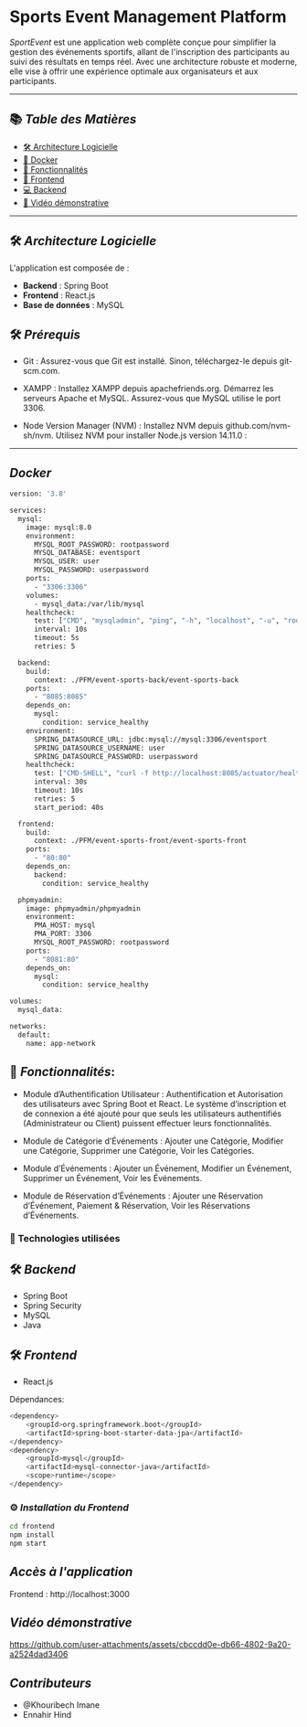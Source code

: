 # Sports Event Management Platform

*SportEvent* est une application web complète conçue pour simplifier la gestion des événements sportifs, allant de l'inscription des participants au suivi des résultats en temps réel. Avec une architecture robuste et moderne, elle vise à offrir une expérience optimale aux organisateurs et aux participants.

---

## 📚 *Table des Matières*

- [🛠 Architecture Logicielle](#-architecture-logicielle)  
- [🐳 Docker](#-docker)
- [🎯 Fonctionnalités](#-fonctionnalités)
- [🎨 Frontend](#-frontend)  
- [💻 Backend](#-backend)  
- [🎥 Vidéo démonstrative](#-vidéo-demonstrative)  
 
---

## 🛠 *Architecture Logicielle*

L'application est composée de :
- **Backend** : Spring Boot  
- **Frontend** : React.js  
- **Base de données** : MySQL  

## 🛠 *Prérequis*

- Git : Assurez-vous que Git est installé. Sinon, téléchargez-le depuis git-scm.com.

- XAMPP : Installez XAMPP depuis apachefriends.org. Démarrez les serveurs Apache et MySQL. Assurez-vous que MySQL utilise le port 3306.

- Node Version Manager (NVM) : Installez NVM depuis github.com/nvm-sh/nvm. Utilisez NVM pour installer Node.js version 14.11.0 :

---
## *Docker*
```sh
version: '3.8'

services:
  mysql:
    image: mysql:8.0
    environment:
      MYSQL_ROOT_PASSWORD: rootpassword
      MYSQL_DATABASE: eventsport
      MYSQL_USER: user
      MYSQL_PASSWORD: userpassword
    ports:
      - "3306:3306"
    volumes:
      - mysql_data:/var/lib/mysql
    healthcheck:
      test: ["CMD", "mysqladmin", "ping", "-h", "localhost", "-u", "root", "-p$$MYSQL_ROOT_PASSWORD"]
      interval: 10s
      timeout: 5s
      retries: 5

  backend:
    build:
      context: ./PFM/event-sports-back/event-sports-back
    ports:
      - "8085:8085"
    depends_on:
      mysql:
        condition: service_healthy
    environment:
      SPRING_DATASOURCE_URL: jdbc:mysql://mysql:3306/eventsport
      SPRING_DATASOURCE_USERNAME: user
      SPRING_DATASOURCE_PASSWORD: userpassword
    healthcheck:
      test: ["CMD-SHELL", "curl -f http://localhost:8085/actuator/health || exit 1"]
      interval: 30s
      timeout: 10s
      retries: 5
      start_period: 40s

  frontend:
    build:
      context: ./PFM/event-sports-front/event-sports-front
    ports:
      - "80:80"
    depends_on:
      backend:
        condition: service_healthy

  phpmyadmin:
    image: phpmyadmin/phpmyadmin
    environment:
      PMA_HOST: mysql
      PMA_PORT: 3306
      MYSQL_ROOT_PASSWORD: rootpassword
    ports:
      - "8081:80"
    depends_on:
      mysql:
        condition: service_healthy

volumes:
  mysql_data:

networks:
  default:
    name: app-network

```

## 🎯 *Fonctionnalités*:
- Module d’Authentification Utilisateur : Authentification et Autorisation des utilisateurs avec Spring Boot et React. Le système d’inscription et de connexion a été ajouté pour que seuls les utilisateurs authentifiés (Administrateur ou Client) puissent effectuer leurs fonctionnalités.

- Module de Catégorie d’Événements : Ajouter une Catégorie, Modifier une Catégorie, Supprimer une Catégorie, Voir les Catégories.

- Module d’Événements : Ajouter un Événement, Modifier un Événement, Supprimer un Événement, Voir les Événements.

- Module de Réservation d’Événements : Ajouter une Réservation d’Événement, Paiement & Réservation, Voir les Réservations d’Événements.


### 🧩 Technologies utilisées

## 🛠 *Backend*
- Spring Boot
- Spring Security
- MySQL
- Java
## 🛠 *Frontend*
- React.js

Dépendances:
```sh
<dependency>
    <groupId>org.springframework.boot</groupId>
    <artifactId>spring-boot-starter-data-jpa</artifactId>
</dependency>
<dependency>
    <groupId>mysql</groupId>
    <artifactId>mysql-connector-java</artifactId>
    <scope>runtime</scope>
</dependency>
```

### ⚙️ *Installation du Frontend*
```bash
cd frontend
npm install
npm start
```

## *Accès à l'application*
Frontend : http://localhost:3000

## *Vidéo démonstrative*

https://github.com/user-attachments/assets/cbccdd0e-db66-4802-9a20-a2524dad3406

## *Contributeurs*
- @Khouribech Imane
- Ennahir Hind




















